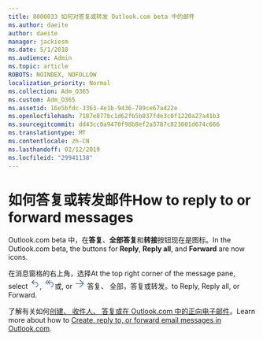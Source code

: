 ```yaml
---
title: 8000033 如何对答复或转发 Outlook.com beta 中的邮件
ms.author: daeite
author: daeite
manager: jackiesm
ms.date: 5/1/2018
ms.audience: Admin
ms.topic: article
ROBOTS: NOINDEX, NOFOLLOW
localization_priority: Normal
ms.collection: Adm_O365
ms.custom: Adm_O365
ms.assetid: 16e5bfdc-3363-4e1b-9436-789ce67ad22e
ms.openlocfilehash: 7187e877bc1d62fb5b837fde3c0f1220a27a41b3
ms.sourcegitcommit: dd43cc0a9470f98b8ef2a3787c823801d674c666
ms.translationtype: MT
ms.contentlocale: zh-CN
ms.lasthandoff: 02/12/2019
ms.locfileid: "29941138"
---
```

# <a name="how-to-reply-to-or-forward-messages"></a><span data-ttu-id="5dfaf-102">如何答复或转发邮件</span><span class="sxs-lookup"><span data-stu-id="5dfaf-102">How to reply to or forward messages</span></span>

<span data-ttu-id="5dfaf-103">Outlook.com beta 中，在**答复**、**全部答复**和**转接**按钮现在是图标。</span><span class="sxs-lookup"><span data-stu-id="5dfaf-103">In the Outlook.com beta, the buttons for **Reply**, **Reply all**, and **Forward** are now icons.</span></span> 
  
<span data-ttu-id="5dfaf-104">在消息窗格的右上角，选择</span><span class="sxs-lookup"><span data-stu-id="5dfaf-104">At the top right corner of the message pane, select</span></span> ![答复](media/08ad5200-369a-4a2f-bef5-ebdcbef5545f.png)<span data-ttu-id="5dfaf-106">,</span><span class="sxs-lookup"><span data-stu-id="5dfaf-106"></span></span> ![全部答复](media/be5f41a1-dbea-471f-ba5d-7be4256922d2.png)<span data-ttu-id="5dfaf-108">或</span><span class="sxs-lookup"><span data-stu-id="5dfaf-108">, or</span></span> ![转发](media/29fd06ec-1642-40d1-8faa-ec437ef156fc.png) <span data-ttu-id="5dfaf-110">答复、 全部，答复或转发。</span><span class="sxs-lookup"><span data-stu-id="5dfaf-110">to Reply, Reply all, or Forward.</span></span> 
  
<span data-ttu-id="5dfaf-111">了解有关如何[创建、 收件人、 答复或在 Outlook.com 中的正向电子邮件](https://go.microsoft.com/fwlink/p/?linkid=873141)。</span><span class="sxs-lookup"><span data-stu-id="5dfaf-111">Learn more about how to [Create, reply to, or forward email messages in Outlook.com](https://go.microsoft.com/fwlink/p/?linkid=873141).</span></span>
  

